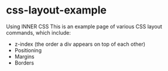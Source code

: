 # css-layout-example
Using INNER CSS
This is an example page of various CSS layout commands, which include:
- z-index (the order a div appears on top of each other)
- Positioning
- Margins
- Borders
